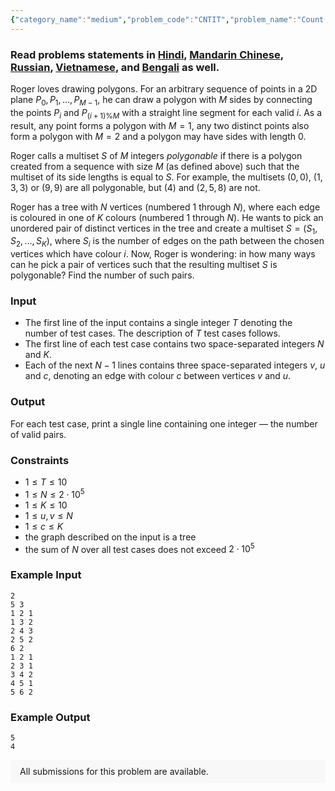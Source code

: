 ```yaml
---
{"category_name":"medium","problem_code":"CNTIT","problem_name":"Count It","problemComponents":{"constraints":"","constraintsState":false,"subtasks":"","subtasksState":false,"inputFormat":"","inputFormatState":false,"outputFormat":"","outputFormatState":false,"sampleTestCases":{"0":{"id":1,"input":"2\r\n5 3\r\n1 2 1\r\n1 3 2\r\n2 4 3\r\n2 5 2\r\n6 2\r\n1 2 1\r\n2 3 1\r\n3 4 2\r\n4 5 1\r\n5 6 2","output":"5\r\n4","explanation":"","isDeleted":false}}},"video_editorial_url":"","languages_supported":{"0":"CPP14","1":"C","2":"JAVA","3":"PYTH 3.6","4":"PYTH","5":"PYP3","6":"CS2","7":"ADA","8":"PYPY","9":"TEXT","10":"PAS fpc","11":"NODEJS","12":"RUBY","13":"PHP","14":"GO","15":"HASK","16":"TCL","17":"PERL","18":"SCALA","19":"LUA","20":"kotlin","21":"BASH","22":"JS","23":"LISP sbcl","24":"rust","25":"PAS gpc","26":"BF","27":"CLOJ","28":"R","29":"D","30":"CAML","31":"FORT","32":"ASM","33":"swift","34":"FS","35":"WSPC","36":"LISP clisp","37":"SQL","38":"SCM guile","39":"PERL6","40":"ERL","41":"CLPS","42":"ICK","43":"NICE","44":"PRLG","45":"ICON","46":"COB","47":"SCM chicken","48":"PIKE","49":"SCM qobi","50":"ST","51":"NEM"},"max_timelimit":4,"source_sizelimit":50000,"problem_author":"kmaaszraa","problem_tester":null,"date_added":"12-01-2020","tags":{"0":"centroid","1":"cook114","2":"depth","3":"fenwick","4":"kmaaszraa","5":"raja1999"},"problem_difficulty_level":"Medium","best_tag":"Depth First Search","editorial_url":"https://discuss.codechef.com/problems/CNTIT","time":{"view_start_date":1579458602,"submit_start_date":1579458602,"visible_start_date":1579458602,"end_date":1735669800},"is_direct_submittable":false,"problemDiscussURL":"https://discuss.codechef.com/search?q=CNTIT","is_proctored":false,"visitedContests":{},"layout":"problem"}
---
```

### Read problems statements in [Hindi](https://www.codechef.com/download/translated/COOK114/hindi/CNTIT.pdf), [Mandarin Chinese](https://www.codechef.com/download/translated/COOK114/mandarin/CNTIT.pdf), [Russian](https://www.codechef.com/download/translated/COOK114/russian/CNTIT.pdf), [Vietnamese](https://www.codechef.com/download/translated/COOK114/vietnamese/CNTIT.pdf), and [Bengali](https://www.codechef.com/download/translated/COOK114/bengali/CNTIT.pdf) as well.

Roger loves drawing polygons. For an arbitrary sequence of points in a 2D plane $P_0, P_1, \ldots, P_{M-1}$, he can draw a polygon with $M$ sides by connecting the points $P_i$ and $P_{(i+1)\%M}$ with a straight line segment for each valid $i$. As a result, any point forms a polygon with $M = 1$, any two distinct points also form a polygon with $M = 2$ and a polygon may have sides with length $0$.

Roger calls a multiset $S$ of $M$ integers *polygonable* if there is a polygon created from a sequence with size $M$ (as defined above) such that the multiset of its side lengths is equal to $S$. For example, the multisets $(0, 0)$, $(1, 3, 3)$ or $(9, 9)$ are all polygonable, but $(4)$ and $(2, 5, 8)$ are not.

Roger has a tree with $N$ vertices (numbered $1$ through $N$), where each edge is coloured in one of $K$ colours (numbered $1$ through $N$). He wants to pick an unordered pair of distinct vertices in the tree and create a multiset $S = (S_1, S_2, \ldots, S_K)$, where $S_i$ is the number of edges on the path between the chosen vertices which have colour $i$. Now, Roger is wondering: in how many ways can he pick a pair of vertices such that the resulting multiset $S$ is polygonable? Find the number of such pairs.

### Input
- The first line of the input contains a single integer $T$ denoting the number of test cases. The description of $T$ test cases follows.
- The first line of each test case contains two space-separated integers $N$ and $K$.
- Each of the next $N-1$ lines contains three space-separated integers $v$, $u$ and $c$, denoting an edge with colour $c$ between vertices $v$ and $u$.

### Output
For each test case, print a single line containing one integer ― the number of valid pairs.

### Constraints 
- $1 \le T \le 10$
- $1 \le N \le 2 \cdot 10^5$
- $1 \le K \le 10$
- $1 \le u, v \le N$
- $1 \le c \le K$
- the graph described on the input is a tree
- the sum of $N$ over all test cases does not exceed $2 \cdot 10^5$

### Example Input
```
2
5 3
1 2 1
1 3 2
2 4 3
2 5 2
6 2
1 2 1
2 3 1
3 4 2
4 5 1
5 6 2
```

### Example Output
```
5
4
```

<aside style='background: #f8f8f8;padding: 10px 15px;'><div>All submissions for this problem are available.</div></aside>